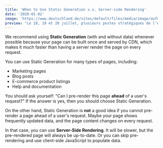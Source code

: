```yaml
---
title: 'When to Use Static Generation v.s. Server-side Rendering'
date: '2020-01-02'
image: 'https://www.deutschland.de/sites/default/files/media/image/aufmacher-473209048.jpg'
preview: "Le 18, 19 et 20 juillet, plusieurs postes stratégiques de l’Assemblée nationale ont été attribués par les députés de la XVIIème législature. Tandis que le Rassemblement national (RN), dont les votes ont été changeants, ne s’est vu attribuer aucun de ces postes clés, le bloc central et le bloc de gauche en sont sortis renforcés, au prix d’alliances parfois chèrement payées."
---
```


We recommend using **Static Generation** (with and without data) whenever possible because your page can be built once and served by CDN, which makes it much faster than having a server render the page on every request.

You can use Static Generation for many types of pages, including:

- Marketing pages
- Blog posts
- E-commerce product listings
- Help and documentation

You should ask yourself: "Can I pre-render this page **ahead** of a user's request?" If the answer is yes, then you should choose Static Generation.

On the other hand, Static Generation is **not** a good idea if you cannot pre-render a page ahead of a user's request. Maybe your page shows frequently updated data, and the page content changes on every request.

In that case, you can use **Server-Side Rendering**. It will be slower, but the pre-rendered page will always be up-to-date. Or you can skip pre-rendering and use client-side JavaScript to populate data.